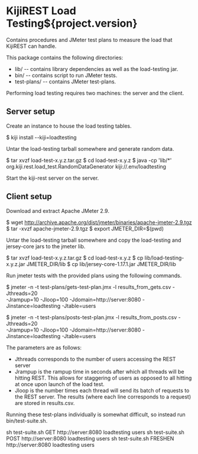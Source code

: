 KijiREST Load Testing${project.version}
=======================================

Contains procedures and JMeter test plans to measure the load that KijiREST can handle.

This package contains the following directories:
* lib/ -- contains library dependencies as well as the load-testing jar.
* bin/ -- contains script to run JMeter tests.
* test-plans/ -- contains JMeter test-plans.

Performing load testing requires two machines: the server and the client.

Server setup
------------

Create an instance to house the load testing tables.

$ kiji install --kiji=loadtesting

Untar the load-testing tarball somewhere and generate random data.

$ tar xvzf load-test-x.y.z.tar.gz
$ cd load-test-x.y.z
$ java -cp 'lib/*' org.kiji.rest.load_test.RandomDataGenerator kiji://.env/loadtesting

Start the kiji-rest server on the server.

Client setup
------------

Download and extract Apache JMeter 2.9.

$ wget http://archive.apache.org/dist/jmeter/binaries/apache-jmeter-2.9.tgz
$ tar -xvzf apache-jmeter-2.9.tgz
$ export JMETER_DIR=$(pwd)

Untar the load-testing tarball somewhere and copy the load-testing and jersey-core jars to the
jmeter lib.

$ tar xvzf load-test-x.y.z.tar.gz
$ cd load-test-x.y.z
$ cp lib/load-testing-x.y.z.jar JMETER_DIR/lib
$ cp lib/jersey-core-1.17.1.jar JMETER_DIR/lib

Run jmeter tests with the provided plans using the following commands.

$ jmeter -n -t test-plans/gets-test-plan.jmx -l results_from_gets.csv -Jthreads=20 \
-Jrampup=10 -Jloop=100 -Jdomain=http://server:8080 -Jinstance=loadtesting -Jtable=users

$ jmeter -n -t test-plans/posts-test-plan.jmx -l results_from_posts.csv -Jthreads=20 \
-Jrampup=10 -Jloop=100 -Jdomain=http://server:8080 -Jinstance=loadtesting -Jtable=users

The parameters are as follows:
* Jthreads corresponds to the number of users accessing the REST server
* Jrampup is the rampup time in seconds after which all threads will be hitting REST.
  This allows for staggering of users as opposed to all hitting at once upon launch
  of the load test.
* Jloop is the number times each thread will send its batch of requests to the REST server.
  The results (where each line corresponds to a request) are stored in results.csv.

Running these test-plans individually is somewhat difficult, so instead run bin/test-suite.sh.

sh test-suite.sh GET http://server:8080 loadtesting users
sh test-suite.sh POST http://server:8080 loadtesting users
sh test-suite.sh FRESHEN http://server:8080 loadtesting users

